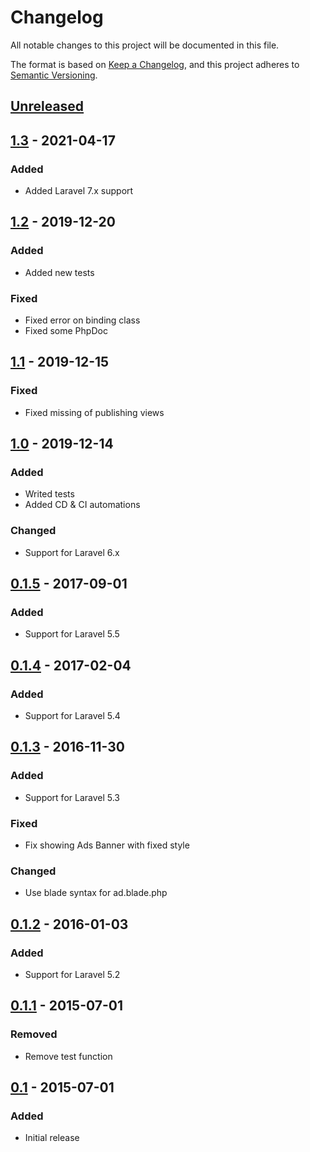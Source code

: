 # Changelog
All notable changes to this project will be documented in this file.

The format is based on [Keep a Changelog](https://keepachangelog.com/en/1.0.0/),
and this project adheres to [Semantic Versioning](https://semver.org/spec/v2.0.0.html).

## [Unreleased]

## [1.3] - 2021-04-17
### Added
- Added Laravel 7.x support

## [1.2] - 2019-12-20
### Added
- Added new tests

### Fixed
- Fixed error on binding class
- Fixed some PhpDoc

## [1.1] - 2019-12-15
### Fixed
- Fixed missing of publishing views

## [1.0] - 2019-12-14
### Added
- Writed tests
- Added CD & CI automations

### Changed
- Support for Laravel 6.x

## [0.1.5] - 2017-09-01
### Added
- Support for Laravel 5.5

## [0.1.4] - 2017-02-04
### Added
- Support for Laravel 5.4

## [0.1.3] - 2016-11-30
### Added
- Support for Laravel 5.3

### Fixed
- Fix showing Ads Banner with fixed style

### Changed
- Use blade syntax for ad.blade.php

## [0.1.2] - 2016-01-03
### Added
- Support for Laravel 5.2

## [0.1.1] - 2015-07-01
### Removed
- Remove test function

## [0.1] - 2015-07-01
### Added
- Initial release

[Unreleased]: https://github.com/martinbutt/laravel-adsense/compare/v1.3...HEAD
[1.3]: https://github.com/martinbutt/laravel-adsense/compare/v1.2...v1.3
[1.2]: https://github.com/crypto-technology/laravel-adsense/compare/v1.1...v1.2
[1.1]: https://github.com/crypto-technology/laravel-adsense/compare/v1.0...v1.1
[1.0]: https://github.com/crypto-technology/laravel-adsense/compare/v0.1.5...v1.0
[0.1.5]: https://github.com/crypto-technology/laravel-adsense/compare/v0.1.4...v0.1.5
[0.1.4]: https://github.com/crypto-technology/laravel-adsense/compare/v0.1.3...v0.1.4
[0.1.3]: https://github.com/crypto-technology/laravel-adsense/compare/v0.1.2...v0.1.3
[0.1.2]: https://github.com/crypto-technology/laravel-adsense/compare/v0.1.1...v0.1.2
[0.1.1]: https://github.com/crypto-technology/laravel-adsense/compare/v0.1...v0.1.1
[0.1]: https://github.com/crypto-technology/laravel-adsense/releases/tag/v0.1

